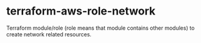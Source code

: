 # terraform-aws-role-network
Terraform module/role (role means that module contains other modules) to create network related resources.
